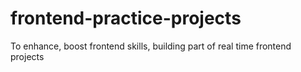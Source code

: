 # frontend-practice-projects
To enhance, boost frontend skills, building part of real time frontend projects
